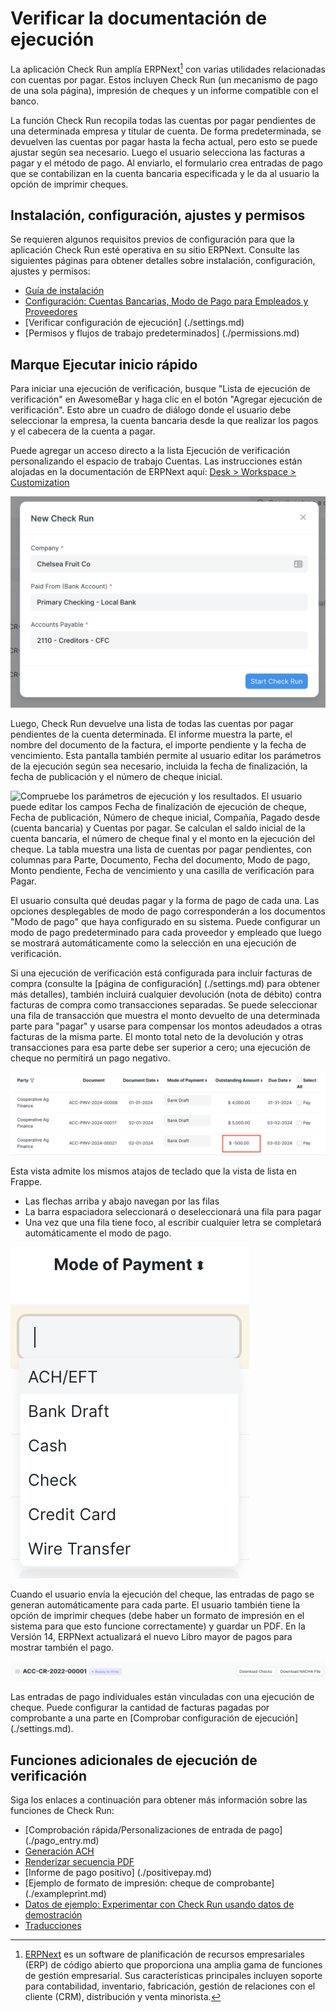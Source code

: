 # Verificar la documentación de ejecución

La aplicación Check Run amplía ERPNext[^1] con varias utilidades relacionadas con cuentas por pagar. Estos incluyen Check Run (un mecanismo de pago de una sola página), impresión de cheques y un informe compatible con el banco.

La función Check Run recopila todas las cuentas por pagar pendientes de una determinada empresa y titular de cuenta. De forma predeterminada, se devuelven las cuentas por pagar hasta la fecha actual, pero esto se puede ajustar según sea necesario. Luego el usuario selecciona las facturas a pagar y el método de pago. Al enviarlo, el formulario crea entradas de pago que se contabilizan en la cuenta bancaria especificada y le da al usuario la opción de imprimir cheques.

## Instalación, configuración, ajustes y permisos

Se requieren algunos requisitos previos de configuración para que la aplicación Check Run esté operativa en su sitio ERPNext. Consulte las siguientes páginas para obtener detalles sobre instalación, configuración, ajustes y permisos:

- [Guía de instalación](./installationguide.md)
- [Configuración: Cuentas Bancarias, Modo de Pago para Empleados y Proveedores](./configuration.md)
- [Verificar configuración de ejecución] (./settings.md)
- [Permisos y flujos de trabajo predeterminados] (./permissions.md)

## Marque Ejecutar inicio rápido

Para iniciar una ejecución de verificación, busque "Lista de ejecución de verificación" en AwesomeBar y haga clic en el botón "Agregar ejecución de verificación". Esto abre un cuadro de diálogo donde el usuario debe seleccionar la empresa, la cuenta bancaria desde la que realizar los pagos y el cabecera de la cuenta a pagar. 

<consejo de rebajas>
Puede agregar un acceso directo a la lista Ejecución de verificación personalizando el espacio de trabajo Cuentas. Las instrucciones están alojadas en la documentación de ERPNext aquí: <a href="https://frappeframework.com/docs/v14/user/en/desk/workspace/customization">Desk > Workspace > Customization</a>
</markdown-tip>

![Nuevo cuadro de diálogo Ejecución de cheque que muestra los campos obligatorios que el usuario debe completar para Compañía, Pagado desde (cuenta bancaria) y Cuentas por pagar.](./assets/InitiatingCheckRunDialogue.png)

Luego, Check Run devuelve una lista de todas las cuentas por pagar pendientes de la cuenta determinada. El informe muestra la parte, el nombre del documento de la factura, el importe pendiente y la fecha de vencimiento. Esta pantalla también permite al usuario editar los parámetros de la ejecución según sea necesario, incluida la fecha de finalización, la fecha de publicación y el número de cheque inicial.

![Compruebe los parámetros de ejecución y los resultados. El usuario puede editar los campos Fecha de finalización de ejecución de cheque, Fecha de publicación, Número de cheque inicial, Compañía, Pagado desde (cuenta bancaria) y Cuentas por pagar. Se calculan el saldo inicial de la cuenta bancaria, el número de cheque final y el monto en la ejecución del cheque. La tabla muestra una lista de cuentas por pagar pendientes, con columnas para Parte, Documento, Fecha del documento, Modo de pago, Monto pendiente, Fecha de vencimiento y una casilla de verificación para Pagar.](./assets/CheckRunScreen.png)

El usuario consulta qué deudas pagar y la forma de pago de cada una. Las opciones desplegables de modo de pago corresponderán a los documentos "Modo de pago" que haya configurado en su sistema. Puede configurar un modo de pago predeterminado para cada proveedor y empleado que luego se mostrará automáticamente como la selección en una ejecución de verificación.

Si una ejecución de verificación está configurada para incluir facturas de compra (consulte la [página de configuración] (./settings.md) para obtener más detalles), también incluirá cualquier devolución (nota de débito) contra facturas de compra como transacciones separadas. Se puede seleccionar una fila de transacción que muestra el monto devuelto de una determinada parte para "pagar" y usarse para compensar los montos adeudados a otras facturas de la misma parte. El monto total neto de la devolución y otras transacciones para esa parte debe ser superior a cero; una ejecución de cheque no permitirá un pago negativo.

![Captura de pantalla que muestra tres transacciones para una parte en una ejecución de cheques, donde una de las transacciones es una devolución de $500. Esta fila se puede seleccionar para "pagar" y compensar los montos de otras filas siempre que el monto total a pagar a la parte determinada sea mayor que cero.](./assets/return-debit_note.png)

<consejo de rebajas>

Esta vista admite los mismos atajos de teclado que la vista de lista en Frappe.

 - Las flechas arriba y abajo navegan por las filas
 - La barra espaciadora seleccionará o deseleccionará una fila para pagar
 - Una vez que una fila tiene foco, al escribir cualquier letra se completará automáticamente el modo de pago.

</markdown-tip>

![Vista detallada del menú desplegable de la forma de pago. Las opciones incluyen ACH/EFT, giro bancario, efectivo, cheque, tarjeta de crédito y transferencia bancaria. Las opciones dependerán de qué documentos de Modo de pago están definidos en el sitio ERPNext.](./assets/ModeOfPayment.png)

Cuando el usuario envía la ejecución del cheque, las entradas de pago se generan automáticamente para cada parte. El usuario también tiene la opción de imprimir cheques (debe haber un formato de impresión en el sistema para que esto funcione correctamente) y guardar un PDF. En la Versión 14, ERPNext actualizará el nuevo Libro mayor de pagos para mostrar también el pago.

![Captura de pantalla que muestra los botones con acciones disponibles después de que la ejecución de verificación se envíe correctamente. El estado muestra "Listo para imprimir" y hay botones para "Descargar cheques" y "Descargar archivo NACHA".](./assets/PostSubmissionOptions.png)

Las entradas de pago individuales están vinculadas con una ejecución de cheque. Puede configurar la cantidad de facturas pagadas por comprobante a una parte en [Comprobar configuración de ejecución] (./settings.md).

## Funciones adicionales de ejecución de verificación

Siga los enlaces a continuación para obtener más información sobre las funciones de Check Run:

- [Comprobación rápida/Personalizaciones de entrada de pago] (./pago_entry.md)
- [Generación ACH](./achgeneración.md)
- [Renderizar secuencia PDF](./renderpdfsequence.md)
- [Informe de pago positivo] (./positivepay.md)
- [Ejemplo de formato de impresión: cheque de comprobante] (./exampleprint.md)
- [Datos de ejemplo: Experimentar con Check Run usando datos de demostración](./exampledata.md)
- [Traducciones](./translations.md)

[^1]: [ERPNext](https://erpnext.com/) es un software de planificación de recursos empresariales (ERP) de código abierto que proporciona una amplia gama de funciones de gestión empresarial. Sus características principales incluyen soporte para contabilidad, inventario, fabricación, gestión de relaciones con el cliente (CRM), distribución y venta minorista.


